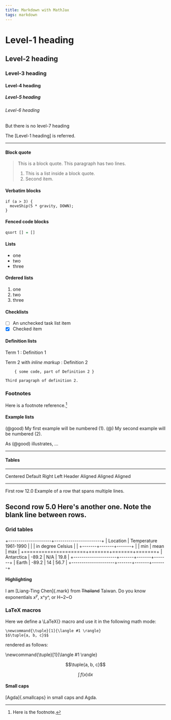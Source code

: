 ```yaml
---
title: Markdown with MathJax
tags: markdown
---
```


# Level-1 heading

## Level-2 heading

### Level-3 heading

#### Level-4 heading

##### Level-5 heading

###### Level-6 heading

But there is no level-7 heading

The [Level-1 heading] is referred.

* * * *

#### Block quote

> This is a block quote. This
> paragraph has two lines.
>
> 1. This is a list inside a block quote.
> 2. Second item.

#### Verbatim blocks

    if (a > 3) {
      moveShip(5 * gravity, DOWN);
    }

#### Fenced code blocks

```haskell
qsort [] = []
```

#### Lists

* one
* two
* three

#### Ordered lists

1. one
2. two
3. three

#### Checklists

* [ ] An unchecked task list item
* [x] Checked item

#### Definition lists

Term 1
:   Definition 1

Term 2 with *inline markup*
:   Definition 2

        { some code, part of Definition 2 }

    Third paragraph of definition 2.

### Footnotes

Here is a footnote reference.[^1]

[^1]: Here is the footnote.

#### Example lists

(@good)  My first example will be numbered (1).
(@)  My second example will be numbered (2).

As (@good) illustrates, ...

* * * *

#### Tables

-------------------------------------------------------------
 Centered   Default           Right Left
  Header    Aligned         Aligned Aligned
----------- ------- --------------- -------------------------
   First    row                12.0 Example of a row that
                                    spans multiple lines.

  Second    row                 5.0 Here's another one. Note
                                    the blank line between
                                    rows.
-------------------------------------------------------------

### Grid tables

+---------------------+-----------------------+
| Location            | Temperature 1961-1990 |
|                     | in degree Celsius     |
|                     +-------+-------+-------+
|                     | min   | mean  | max   |
+=====================+=======+=======+=======+
| Antarctica          | -89.2 | N/A   | 19.8  |
+---------------------+-------+-------+-------+
| Earth               | -89.2 | 14    | 56.7  |
+---------------------+-------+-------+-------+

#### Highlighting

I am [Liang-Ting Chen]{.mark} from ~~Thailand~~ Taiwan.
Do you know exponentials $x^y$, x^y^, or H~2~O

### LaTeX macros

Here we define a \LaTeX{} macro and use it in the following math mode:

    \newcommand{\tuple}[1]{\langle #1 \rangle}
    $$\tuple{a, b, c}$$

rendered as follows:

\newcommand{\tuple}[1]{\langle #1 \rangle}

$$\tuple{a, b, c}$$

$$
\int\,f(x) \mathrm{d}x
$$

#### Small caps

[Agda]{.smallcaps} in small caps and Agda.
